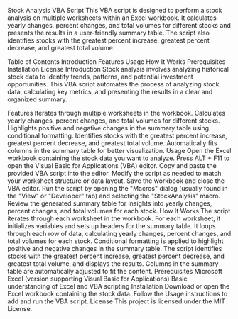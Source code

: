 Stock Analysis VBA Script
This VBA script is designed to perform a stock analysis on multiple worksheets within an Excel workbook. It calculates yearly changes, percent changes, and total volumes for different stocks and presents the results in a user-friendly summary table. The script also identifies stocks with the greatest percent increase, greatest percent decrease, and greatest total volume.

Table of Contents
Introduction
Features
Usage
How It Works
Prerequisites
Installation
License
Introduction
Stock analysis involves analyzing historical stock data to identify trends, patterns, and potential investment opportunities. This VBA script automates the process of analyzing stock data, calculating key metrics, and presenting the results in a clear and organized summary.

Features
Iterates through multiple worksheets in the workbook.
Calculates yearly changes, percent changes, and total volumes for different stocks.
Highlights positive and negative changes in the summary table using conditional formatting.
Identifies stocks with the greatest percent increase, greatest percent decrease, and greatest total volume.
Automatically fits columns in the summary table for better visualization.
Usage
Open the Excel workbook containing the stock data you want to analyze.
Press ALT + F11 to open the Visual Basic for Applications (VBA) editor.
Copy and paste the provided VBA script into the editor.
Modify the script as needed to match your worksheet structure or data layout.
Save the workbook and close the VBA editor.
Run the script by opening the "Macros" dialog (usually found in the "View" or "Developer" tab) and selecting the "StockAnalysis" macro.
Review the generated summary table for insights into yearly changes, percent changes, and total volumes for each stock.
How It Works
The script iterates through each worksheet in the workbook.
For each worksheet, it initializes variables and sets up headers for the summary table.
It loops through each row of data, calculating yearly changes, percent changes, and total volumes for each stock.
Conditional formatting is applied to highlight positive and negative changes in the summary table.
The script identifies stocks with the greatest percent increase, greatest percent decrease, and greatest total volume, and displays the results.
Columns in the summary table are automatically adjusted to fit the content.
Prerequisites
Microsoft Excel (version supporting Visual Basic for Applications)
Basic understanding of Excel and VBA scripting
Installation
Download or open the Excel workbook containing the stock data.
Follow the Usage instructions to add and run the VBA script.
License
This project is licensed under the MIT License.

